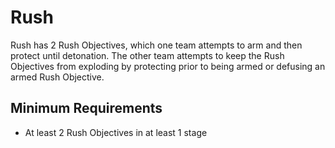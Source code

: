 # Rush

Rush has 2 Rush Objectives, which one team attempts to arm and then protect until detonation. The other team attempts to keep the Rush Objectives from exploding by protecting prior to being armed or defusing an armed Rush Objective.

## Minimum Requirements
- At least 2 Rush Objectives in at least 1 stage